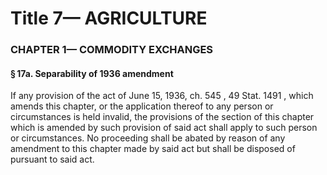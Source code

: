 
# Title 7— AGRICULTURE
### CHAPTER 1— COMMODITY EXCHANGES
#### § 17a. Separability of 1936 amendment

If any provision of the act of June 15, 1936, ch. 545 , 49 Stat. 1491 , which amends this chapter, or the application thereof to any person or circumstances is held invalid, the provisions of the section of this chapter which is amended by such provision of said act shall apply to such person or circumstances. No proceeding shall be abated by reason of any amendment to this chapter made by said act but shall be disposed of pursuant to said act.
